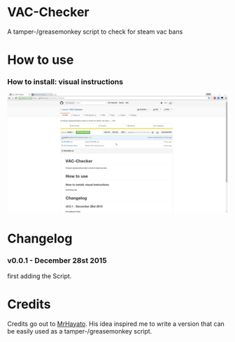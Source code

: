 # VAC-Checker
A  tamper-/greasemonkey script to check for steam vac bans

# How to use

### How to install: visual instructions

![Instructions](https://raw.githubusercontent.com/Junxx/VAC-Checker/master/instructions.gif)

# Changelog

### v0.0.1 - December 28st 2015

first adding the Script.

# Credits

Credits go out to [MrHayato](https://github.com/MrHayato). His idea inspired me to write a version that can be easily used as a tamper-/greasemonkey script.

